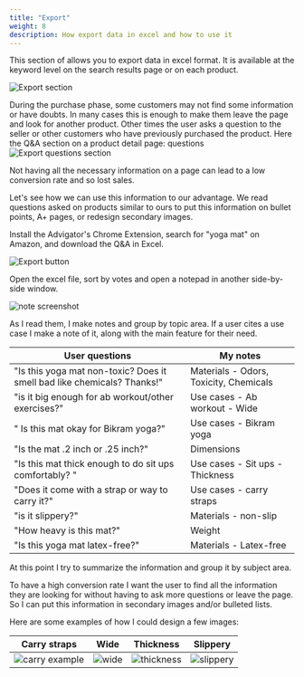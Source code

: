 ```yaml
---
title: "Export"
weight: 8
description: How export data in excel and how to use it
---
```


This section of allows you to export data in excel format. It is available at the keyword level on the search results page or on each product.

![Export section](/images/extension/export/screenshot.png)


During the purchase phase, some customers may not find some information or have doubts. 
In many cases this is enough to make them leave the page and look for another product. Other times the user asks a question to the seller or other customers who have previously purchased the product.
Here the Q&A section on a product detail page:
questions
![Export questions section](/images/extension/export/questions.png)

Not having all the necessary information on a page can lead to a low conversion rate and so lost sales. 

Let's see how we can use this information to our advantage. We read questions asked on products similar to ours to put this information on bullet points, A+ pages, or redesign secondary images.

Install the Advigator's Chrome Extension, search for "yoga mat" on Amazon, and download the Q&A in Excel.

![Export button](/images/extension/export/export_button.png)

Open the excel file, sort by votes and open a notepad in another side-by-side window.

![note screenshot](/images/extension/export/notes.png)


As I read them, I make notes and group by topic area. 
If a user cites a use case I make a note of it, along with the main feature for their need.


| User questions | My notes 
|----------|----------|
| "Is this yoga mat non-toxic? Does it smell bad like chemicals? Thanks!" |  Materials - Odors, Toxicity, Chemicals | 
| "is it big enough for ab workout/other exercises?"  | Use cases - Ab workout - Wide | 
| " Is this mat okay for Bikram yoga?"  | Use cases - Bikram yoga | 
| "Is the mat .2 inch or .25 inch?" | Dimensions |
| "Is this mat thick enough to do sit ups comfortably? " |  Use cases - Sit ups - Thickness |
| "Does it come with a strap or way to carry it?" | Use cases - carry straps |
| "is it slippery?" | Materials - non-slip |
| "How heavy is this mat?" | Weight |
| "Is this yoga mat latex-free?" | Materials - Latex-free |


At this point I try to summarize the information and group it by subject area.

To have a high conversion rate I want the user to find all the information they are looking for without having to ask more questions or leave the page.
So I can put this information in secondary images and/or bulleted lists.

Here are some examples of how I could design a few images:

| Carry straps | Wide | Thickness | Slippery | 
|--------------|------|-----------|----------|
| ![carry example](/images/extension/export/images/carry.jpeg) | ![wide](/images/extension/export/images/wide.jpeg) | ![thickness](/images/extension/export/images/thickness.jpeg) | ![slippery](/images/extension/export/images/slippery.jpeg) | 